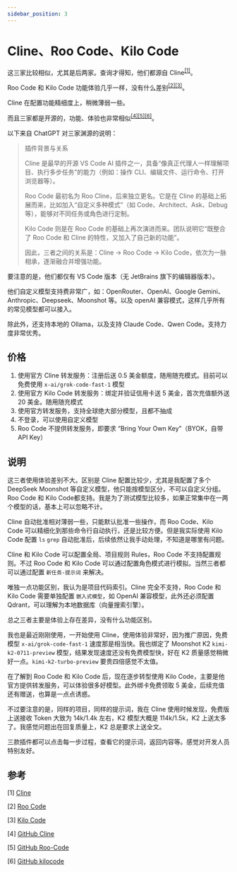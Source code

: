 ```yaml
---
sidebar_position: 3
---
```


# Cline、Roo Code、Kilo Code

这三家比较相似，尤其是后两家。查询才得知，他们都源自 Cline<sup>[[1]](#参考)</sup>。

Roo Code 和 Kilo Code 功能体验几乎一样，没有什么差别<sup>[[2]](#参考)</sup><sup>[[3]](#参考)</sup>。

Cline 在配置功能精细度上，稍微薄弱一些。

而且三家都是开源的，功能、体验也非常相似<sup>[[4]](#参考)</sup><sup>[[5]](#参考)</sup><sup>[[6]](#参考)</sup>。

以下来自 ChatGPT 对三家渊源的说明：

> 插件背景与关系
> 
> Cline 是最早的开源 VS Code AI 插件之一，具备“像真正代理人一样理解项目、执行多步任务”的能力（例如：操作 CLI、编辑文件、运行命令、打开浏览器等）。
> 
> Roo Code 最初名为 Roo Cline，后来独立更名。它是在 Cline 的基础上拓展而来，比如加入“自定义多种模式”（如 Code、Architect、Ask、Debug 等），能够对不同任务或角色进行定制。
> 
> Kilo Code 则是在 Roo Code 的基础上再次演进而来。团队说明它“既整合了 Roo Code 和 Cline 的特性，又加入了自己新的功能”。
> 
> 因此，三者之间的关系是：Cline → Roo Code → Kilo Code，依次为一脉相承，逐渐融合并增强功能。

要注意的是，他们都仅有 VS Code 版本（无 JetBrains 旗下的编辑器版本）。

他们自定义模型支持费非常广，如：OpenRouter、OpenAI、Google Gemini、Anthropic、Deepseek、Moonshot 等。以及 openAI 兼容模式，这样几乎所有的常见模型都可以接入。

除此外，还支持本地的 Ollama，以及支持 Claude Code、Qwen Code。支持力度非常优秀。

## 价格

1. 使用官方 Cline 转发服务：注册后送 0.5 美金额度，随用随充模式。目前可以免费使用 `x-ai/grok-code-fast-1` 模型
2. 使用官方 Kilo Code 转发服务：绑定并验证信用卡送 5 美金，首次充值额外送 20 美金。随用随充模式
3. 使用官方转发服务，支持全球绝大部分模型，且都不抽成
4. 不登录，可以使用自定义模型 
5. Roo Code 不提供转发服务，即要求 “Bring Your Own Key”（BYOK，自带 API Key）

## 说明

这三者使用体验差别不大。区别是 Cline 配置比较少，尤其是我配置了多个 DeepSeek Moonshot 等自定义模型，他只能按模型区分，不可以自定义分组。Roo Code 和 Kilo Code都支持。我是为了测试模型比较多，如果正常集中在一两个模型的话，基本上可以忽略不计。

Cline 自动批准相对薄弱一些，只能默认批准一些操作，而 Roo Code、Kilo Code 可以精细化到那些命令行自动执行，还是比较方便。但是我实际使用 Kilo Code 配置 `ls` `grep` 自动批准后，后续依然让我手动处理，不知道是哪里有问题。

Cline 和 Kilo Code 可以配置全局、项目规则 Rules，Roo Code 不支持配置规则。不过 Roo Code 和 Kilo Code 可以通过配置角色模式进行模拟。当然三者都可以通过配置 `新任务-提示词` 来解决。

唯独一点功能区别，我认为是项目代码索引。Cline 完全不支持，Roo Code 和 Kilo Code 需要单独配置 `嵌入式模型`，如 OpenAI 兼容模型，此外还必须配置 Qdrant，可以理解为本地数据库（向量搜索引擎）。

总之三者主要是体验上存在差异，没有什么功能区别。

我也是最近刚刚使用，一开始使用 Cline，使用体验非常好，因为推广原因，免费模型 `x-ai/grok-code-fast-1` 速度那是相当快。我也绑定了 Moonshot K2 `kimi-k2-0711-preview` 模型，结果发现速度还没有免费模型快，好在 K2 质量感觉稍微好一点。`kimi-k2-turbo-preview` 要贵四倍感觉不太值。

在了解到 Roo Code 和 Kilo Code 后，现在逐步转型使用 Kilo Code，主要是他官方提供转发服务，可以体验很多好模型。此外绑卡免费领取 5 美金，后续充值还有赠送，也算是一点点诱惑。

不过要注意的是，同样的项目，同样的提示词，我在 Cline 使用时候发现，免费版上送接收 Token 大致为 14k/1.4k 左右，K2 模型大概是 114k/1.5k，K2 上送太多了。我感觉问题出在回复质量上，K2 总是要求上送全文。

三款插件都可以点击每一步过程，查看它的提示词，返回内容等。感觉对开发人员特别友好。

## 参考

[1]&nbsp;[Cline](https://cline.bot)

[2]&nbsp;[Roo Code](https://roocode.com)

[3]&nbsp;[Kilo Code](https://kilocode.ai)

[4]&nbsp;[GitHub Cline](https://github.com/cline/cline)

[5]&nbsp;[GitHub Roo-Code](https://github.com/RooCodeInc/Roo-Code)

[6]&nbsp;[GitHub kilocode](https://github.com/Kilo-Org/kilocode)
